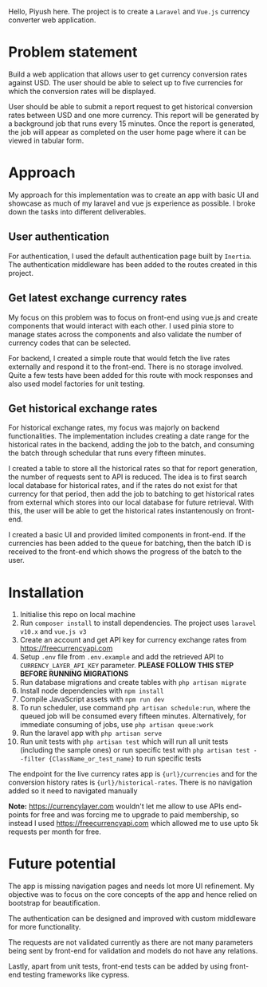 Hello, Piyush here. The project is to create a `Laravel` and `Vue.js` currency converter web application.

# Problem statement
Build a web application that allows user to get currency conversion rates against USD. The user should be able to select up to five currencies for which the conversion rates will be displayed.

User should be able to submit a report request to get historical conversion rates between USD and one more currency. This report will be generated by a background job that runs every 15 minutes. Once the report is generated, the job will appear as completed on the user home page where it can be viewed in tabular form.


# Approach

My approach for this implementation was to create an app with basic UI and showcase as much of my laravel and vue js experience as possible. I broke down the tasks into different deliverables.

## User authentication
For authentication, I used the default authentication page built by `Inertia`. The authentication middleware has been added to the routes created in this project.

## Get latest exchange currency rates

My focus on this problem was to focus on front-end using vue.js and create components that would interact with each other. I used pinia store to manage states across the components and also validate the number of currency codes that can be selected.

For backend, I created a simple route that would fetch the live rates externally and respond it to the front-end. There is no storage involved. Quite a few tests have been added for this route with mock responses and also used model factories for unit testing.

## Get historical exchange rates

For historical exchange rates, my focus was majorly on backend functionalities. The implementation includes creating a date range for the historical rates in the backend, adding the job to the batch, and consuming the batch through schedular that runs every fifteen minutes. 

I created a table to store all the historical rates so that for report generation, the number of requests sent to API is reduced. The idea is to first search local database for historical rates, and if the rates do not exist for that currency for that period, then add the job to batching to get historical rates from external which stores into our local database for future retrieval. With this, the user will be able to get the historical rates instantenously on front-end.

I created a basic UI and provided limited components in front-end. If the currencies has been added to the queue for batching, then the batch ID is received to the front-end which shows the progress of the batch to the user.


# Installation

1. Initialise this repo on local machine
2. Run `composer install` to install dependencies. The project uses `laravel v10.x` and `vue.js v3`
3. Create an account and get API key for currency exchange rates from https://freecurrencyapi.com 
3. Setup `.env` file from `.env.example` and add the retrieved API to `CURRENCY_LAYER_API_KEY` parameter. **PLEASE FOLLOW THIS STEP BEFORE RUNNING MIGRATIONS**
4. Run database migrations and create tables with `php artisan migrate`
5. Install node dependencies with `npm install`
6. Compile JavaScript assets with `npm run dev`
7. To run scheduler, use command `php artisan schedule:run`, where the queued job will be consumed every fifteen minutes. Alternatively, for immediate consuming of jobs, use `php artisan queue:work`
8. Run the laravel app with `php artisan serve`
9. Run unit tests with `php artisan test` which will run all unit tests (including the sample ones) or run specific test with `php artisan test --filter {ClassName_or_test_name}` to run specific tests

The endpoint for the live currency rates app is `{url}/currencies` and for the conversion history rates is `{url}/historical-rates`. There is no navigation added so it need to navigated manually

**Note:** https://currencylayer.com wouldn't let me allow to use APIs end-points for free and was forcing me to upgrade to paid membership, so instead I used https://freecurrencyapi.com which allowed me to use upto 5k requests per month for free.


# Future potential

The app is missing navigation pages and needs lot more UI refinement. My objective was to focus on the core concepts of the app and hence relied on bootstrap for beautification.

The authentication can be designed and improved with custom middleware for more functionality.

The requests are not validated currently as there are not many parameters being sent by front-end for validation and models do not have any relations.

Lastly, apart from unit tests, front-end tests can be added by using front-end testing frameworks like cypress.

